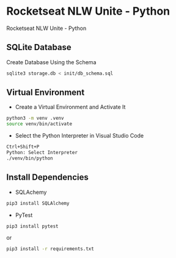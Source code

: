 # Rocketseat NLW Unite - Python

Rocketseat NLW Unite - Python

## SQLite Database
 
Create Database Using the Schema

```bash
sqlite3 storage.db < init/db_schema.sql
```

## Virtual Environment

- Create a Virtual Environment and Activate It

```bash
python3 -m venv .venv
source venv/bin/activate
```

- Select the Python Interpreter in Visual Studio Code

```bash
Ctrl+Shift+P
Python: Select Interpreter
./venv/bin/python
```

## Install Dependencies

- SQLAchemy

```bash
pip3 install SQLAlchemy
```

- PyTest

```bash
pip3 install pytest
```

or 

```bash
pip3 install -r requirements.txt
```